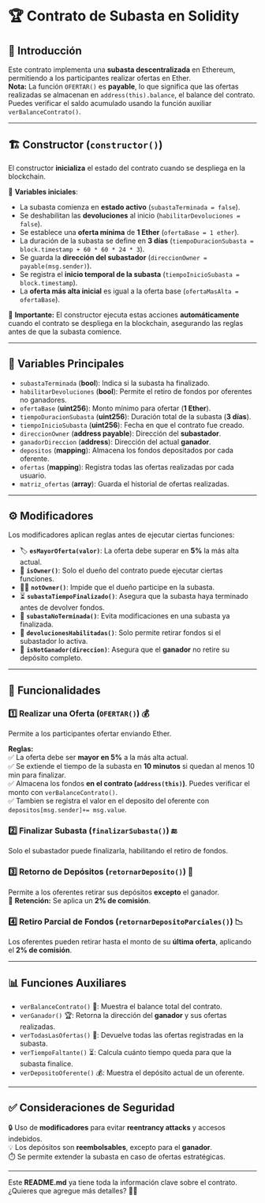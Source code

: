 # 🏆 Contrato de Subasta en Solidity

## 📜 Introducción  

Este contrato implementa una **subasta descentralizada** en Ethereum, permitiendo a los participantes realizar ofertas en Ether.  
**Nota:** La función `OFERTAR()` es **payable**, lo que significa que las ofertas realizadas se almacenan en `address(this).balance`, el balance del contrato. Puedes verificar el saldo acumulado usando la función auxiliar `verBalanceContrato()`.  

---

## 🏗️ Constructor (`constructor()`)  

El constructor **inicializa** el estado del contrato cuando se despliega en la blockchain.  

🔹 **Variables iniciales**:
- La subasta comienza en **estado activo** (`subastaTerminada = false`).
- Se deshabilitan las **devoluciones** al inicio (`habilitarDevoluciones = false`).
- Se establece una **oferta mínima** de **1 Ether** (`ofertaBase = 1 ether`).
- La duración de la subasta se define en **3 días** (`tiempoDuracionSubasta = block.timestamp + 60 * 60 * 24 * 3`).
- Se guarda la **dirección del subastador** (`direccionOwner = payable(msg.sender)`).
- Se registra el **inicio temporal de la subasta** (`tiempoInicioSubasta = block.timestamp`).
- La **oferta más alta inicial** es igual a la oferta base (`ofertaMasAlta = ofertaBase`).

📌 **Importante:** El constructor ejecuta estas acciones **automáticamente** cuando el contrato se despliega en la blockchain, asegurando las reglas antes de que la subasta comience.

---

## 🔑 Variables Principales  

- `subastaTerminada` (**bool**): Indica si la subasta ha finalizado.  
- `habilitarDevoluciones` (**bool**): Permite el retiro de fondos por oferentes no ganadores.  
- `ofertaBase` (**uint256**): Monto mínimo para ofertar (**1 Ether**).  
- `tiempoDuracionSubasta` (**uint256**): Duración total de la subasta (**3 días**).  
- `tiempoInicioSubasta` (**uint256**): Fecha en que el contrato fue creado.  
- `direccionOwner` (**address payable**): Dirección del **subastador**.  
- `ganadorDireccion` (**address**): Dirección del actual **ganador**.  
- `depositos` (**mapping**): Almacena los fondos depositados por cada oferente.  
- `ofertas` (**mapping**): Registra todas las ofertas realizadas por cada usuario.  
- `matriz_ofertas` (**array**): Guarda el historial de ofertas realizadas.  

---

## ⚙️ Modificadores  

Los modificadores aplican reglas antes de ejecutar ciertas funciones:  

- 🏷️ **`esMayorOferta(valor)`**: La oferta debe superar en **5%** la más alta actual.  
- 👑 **`isOwner()`**: Solo el dueño del contrato puede ejecutar ciertas funciones.  
- 🙅‍♂️ **`notOwner()`**: Impide que el dueño participe en la subasta.  
- ⏳ **`subastaTiempoFinalizado()`**: Asegura que la subasta haya terminado antes de devolver fondos.  
- 🚫 **`subastaNoTerminada()`**: Evita modificaciones en una subasta ya finalizada.  
- 💸 **`devolucionesHabilitadas()`**: Solo permite retirar fondos si el subastador lo activa.  
- 🚷 **`isNotGanador(direccion)`**: Asegura que el **ganador** no retire su depósito completo.  

---

## 🚀 Funcionalidades  

### 1️⃣ **Realizar una Oferta (`OFERTAR()`)** 💰  
Permite a los participantes ofertar enviando Ether.  

**Reglas:**  
✅ La oferta debe ser **mayor en 5%** a la más alta actual.  
✅ Se extiende el tiempo de la subasta en **10 minutos** si quedan al menos 10 min para finalizar.  
✅ Almacena los fondos **en el contrato (`address(this)`)**. Puedes verificar el monto con `verBalanceContrato()`.  
✅ Tambien se registra el valor en el deposito del oferente con `depositos[msg.sender]+= msg.value`.  

### 2️⃣ **Finalizar Subasta (`finalizarSubasta()`)** 🔚  
Solo el subastador puede finalizarla, habilitando el retiro de fondos.  

### 3️⃣ **Retorno de Depósitos (`retornarDeposito()`)** 💸  
Permite a los oferentes retirar sus depósitos **excepto** el ganador.  
📌 **Retención:** Se aplica un **2% de comisión**.  

### 4️⃣ **Retiro Parcial de Fondos (`retornarDepositoParciales()`)** 📉  
Los oferentes pueden retirar hasta el monto de su **última oferta**, aplicando el **2% de comisión**.  

---

## 📊 Funciones Auxiliares  
- `verBalanceContrato()` 🏦: Muestra el balance total del contrato.  
- `verGanador()` 🏆: Retorna la dirección del **ganador** y sus ofertas realizadas.  
- `verTodasLasOfertas()` 📜: Devuelve todas las ofertas registradas en la subasta.  
- `verTiempoFaltante()` ⏳: Calcula cuánto tiempo queda para que la subasta finalice.  
- `verDepositoOferente()` 💰: Muestra el depósito actual de un oferente.  

---

## ✅ Consideraciones de Seguridad  

🔒 Uso de **modificadores** para evitar **reentrancy attacks** y accesos indebidos.  
💡 Los depósitos son **reembolsables**, excepto para el **ganador**.  
⏱️ Se permite extender la subasta en caso de ofertas estratégicas.  

---

Este **README.md** ya tiene toda la información clave sobre el contrato. ¿Quieres que agregue más detalles? 🚀📜  
